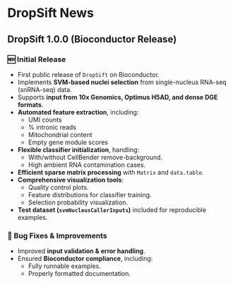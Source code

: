 # DropSift News

## DropSift 1.0.0 (Bioconductor Release)
### 🆕 Initial Release
- First public release of `DropSift` on Bioconductor.
- Implements **SVM-based nuclei selection** from single-nucleus RNA-seq (snRNA-seq) data.
- Supports **input from 10x Genomics, Optimus H5AD, and dense DGE formats**.
- **Automated feature extraction**, including:
  - UMI counts
  - % intronic reads
  - Mitochondrial content
  - Empty gene module scores
- **Flexible classifier initialization**, handling:
  - With/without CellBender remove-background.
  - High ambient RNA contamination cases.
- **Efficient sparse matrix processing** with `Matrix` and `data.table`.
- **Comprehensive visualization tools**:
  - Quality control plots.
  - Feature distributions for classifier training.
  - Selection probability visualization.
- **Test dataset (`svmNucleusCallerInputs`)** included for reproducible examples.

### 🔧 Bug Fixes & Improvements
- Improved **input validation & error handling**.
- Ensured **Bioconductor compliance**, including:
  - Fully runnable examples.
  - Properly formatted documentation.

